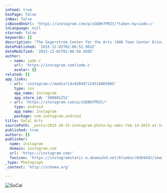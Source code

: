 ```yaml
---
inFeed: true
hasPage: false
inNav: false
isBasedOnUrl: 'https://instagram.com/p/zGQ0H7PRZt/?taken-by=iade.c'
inLanguage: null
starred: false
keywords: []
description: "The Segerstrom Center for the Arts (600 Town Center Drive Costa Mesa, CA 92626 - www.scfta.org) is a huge Campus style Arts Center in South Coast Metro. At least 4 venues, a superb restaurant, and an outside plaza, there's always something going on. The main Concert Hall can house 1700 audience members, and is architecturally stunning. "
datePublished: '2015-12-02T02:06:52.963Z'
dateModified: '2015-12-02T02:06:50.569Z'
author:
  - name: iade.c
    url: 'https://instagram.com/iade.c'
    avatar: {}
related: []
app_links:
  - url: 'instagram://media?id=920497124510865005'
    type: ios
    app_name: Instagram
    app_store_id: '389801252'
  - url: 'https://instagram.com/p/zGQ0H7PRZt/'
    type: android
    app_name: Instagram
    package: com.instagram.android
title: SoCal Arts
sourcePath: _posts/2015-10-31-instagram-photo-by-adec-feb-14-2015-at-1010pm-utc.md
published: true
authors: []
publisher:
  name: Instagram
  domain: instagram.com
  url: 'https://instagram.com/'
  favicon: 'https://instagramstatic-a.akamaihd.net/bluebar/64b94d2/images/ico/favicon.ico'
_type: Photograph
_context: 'http://schema.org'

---
```

![SoCal](https://scontent.cdninstagram.com/hphotos-xpa1/t51.2885-15/e15/10986207_617239741739862_429175071_n.jpg)